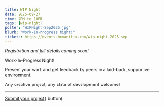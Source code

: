 ```yaml
---
title: WIP Night
date: 2025-09-27
time: 7PM to 10PM
tags: [wip-night]
poster: "WIPNight-Sep2025.jpg"
blurb: "Work-In-Progress Night!"
tickets: https://events.humanitix.com/wip-night-2025-sep
---
```


*Registration and full details coming soon!*

Work-In-Progress Night!

Present your work and get feedback by peers in a laid-back, supportive environment.

Any creative project, any state of development welcome!

<hr>

[Submit your project](https://forms.gle/2qV4Zu9DrGhRCHy49){.button}